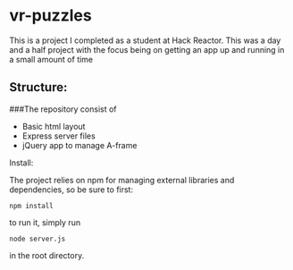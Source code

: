 # vr-puzzles
This is a project I completed as a student at Hack Reactor. This was a day and a half project with the focus being on getting an app up and running
in a small amount of time

## Structure:

###The repository consist of

+ Basic html layout
+ Express server files
+ jQuery app to manage A-frame


Install:

The project relies on npm for managing external libraries and dependencies, so be sure to first:

`npm install`

to run it, simply run

`node server.js`

in the root directory.


